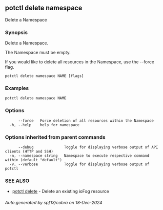 ## potctl delete namespace

Delete a Namespace

### Synopsis

Delete a Namespace.

The Namespace must be empty.

If you would like to delete all resources in the Namespace, use the --force flag.

```
potctl delete namespace NAME [flags]
```

### Examples

```
potctl delete namespace NAME
```

### Options

```
      --force   Force deletion of all resources within the Namespace
  -h, --help    help for namespace
```

### Options inherited from parent commands

```
      --debug              Toggle for displaying verbose output of API clients (HTTP and SSH)
  -n, --namespace string   Namespace to execute respective command within (default "default")
  -v, --verbose            Toggle for displaying verbose output of potctl
```

### SEE ALSO

* [potctl delete](potctl_delete.md)	 - Delete an existing ioFog resource

###### Auto generated by spf13/cobra on 18-Dec-2024
